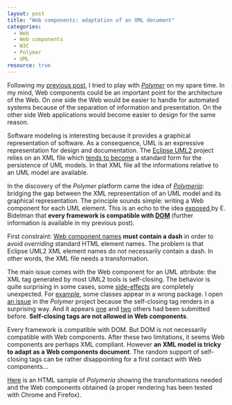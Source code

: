 ```yaml
---
layout: post
title: "Web components: adaptation of an XML document"
categories: 
  - Web
  - Web components
  - W3C
  - Polymer
  - UML
resource: true
---
```

<p>
Following my <a href="http://bdulac.github.io/note/web-components-polymer">previous post</a>, I tried to play with <em><a href="https://www.polymer-project.org/">Polymer</a></em> on my spare time. In my mind, Web components could be an important point for the architecture of the Web. On one side the Web would be easier to handle for automated systems because of the separation of information and presentation. On the other side Web applications would become easier to design for the same reason.
</p>
<p>
Software modeling is interesting because it provides a graphical representation of software. As a consequence, UML is an expressive representation for design and documentation. The <a href="http://wiki.eclipse.org/MDT-UML2">Eclipse UML2</a> project relies on an XML file which <a href="http://modeling-languages.com/eclipse-mdtuml2-xmi-de-facto-standard/">tends to become</a> a standard form for the persistence of UML models. In that XML file all the informations relative to an UML model are available.
<p>  
In the discovery of the <em>Polymer</em> platform came the idea of <em><a href="https://github.com/bdulac/polymeria">Polymeria</a></em>: bridging the gap between the XML representation of an UML model and its graphical representation. The principle sounds simple: writing a Web component for each UML element. This is an echo to the idea <a href="http://www.youtube.com/watch?v=8OJ7ih8EE7s">exposed </a> by E. Bidelman that <b>every framework is compatible with 
<span itemprop="citation" itemscope itemtype="http://schema.org/TechArticle">
	<a href="http://www.w3.org/DOM/#what">DOM</a>
	<meta itemprop="url" content="http://www.w3.org/DOM/#what" />
	<link itemprop="sameAs" href="http://en.wikipedia.org/wiki/Document_Object_Model#cite_note-Introduction-1" />
	<span itemprop="publisher" itemscope itemtype="http://schema.org/Organization">
		<meta itemprop="legalName" content="World Wide Web Consortium" />
		<link itemprop="sameAs" href="http://www.w3.org/"></link>
		<link itemprop="sameAs" href="http://en.wikipedia.org/wiki/World_Wide_Web_Consortium"></link>
	</span>
</span></b> (further information is available in my previous post).
</p>
<p>
First constraint: <a href="http://webcomponents.org/articles/how-should-i-name-my-element/">Web component names</a> <b>must contain a dash</b> in order to avoid <em>overriding</em> standard HTML element names. The problem is that Eclipse UML2 XML element names do not necessarily contain a dash. In other words, the XML file needs a transformation.
</p>
<p>
The main issue comes with the Web component for an UML attribute: the XML tag generated by most UML2 tools is self-closing. The behavior is quite surprising in some cases, some <a href="https://github.com/bdulac/polymeria/issues/1">side-effects</a> are completely unexpected. For <a href="../sample/polymeria-nested-packages-bug">example</a>, some classes appear in a wrong package. I open <a href="https://github.com/Polymer/polymer/issues/962">an issue</a> in the <em>Polymer</em> project because the self-closing tag renders in a surprising way. And it appears <a href="https://github.com/Polymer/polymer/issues/899">one</a> and <a href="https://github.com/Polymer/polymer/issues/628">two</a> others had been submitted before. <b>Self-closing tags are not allowed in Web components</b>.
</p>
<p>
Every framework is compatible with DOM. But DOM is not necessarily compatible with Web components. After these two limitations, it seems Web components are perhaps XML compliant. However <b>an XML model is tricky to adapt as a Web components document</b>. The random support of self-closing tags can be rather disappointing for a first contact with Web components...
</p>
<p>
<a href="../sample/polymeria">Here</a> is an HTML sample of <em>Polymeria</em> showing the transformations needed and the Web components obtained (a proper rendering has been tested with Chrome and Firefox).
</p>